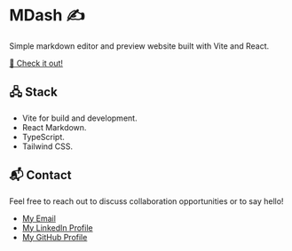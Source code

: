 # MDash ✍️

Simple markdown editor and preview website built with Vite and React.

[🚀 Check it out!](https://mdash-live.vercel.app)

## 🖧 Stack

- Vite for build and development.
- React Markdown.
- TypeScript.
- Tailwind CSS.

## 📬 Contact

Feel free to reach out to discuss collaboration opportunities or to say hello!

- [My Email](mailto:matheus.felipe.19rt@gmail.com)
- [My LinkedIn Profile](https://www.linkedin.com/in/matheus-mortari-19rt)
- [My GitHub Profile](https://github.com/matimortari)
